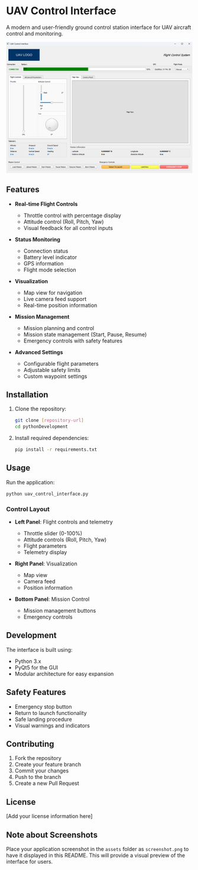 # UAV Control Interface

A modern and user-friendly ground control station interface for UAV aircraft control and monitoring.

![UAV Control Interface](assets/screenshot.png)

## Features

- **Real-time Flight Controls**
  - Throttle control with percentage display
  - Attitude control (Roll, Pitch, Yaw)
  - Visual feedback for all control inputs

- **Status Monitoring**
  - Connection status
  - Battery level indicator
  - GPS information
  - Flight mode selection

- **Visualization**
  - Map view for navigation
  - Live camera feed support
  - Real-time position information

- **Mission Management**
  - Mission planning and control
  - Mission state management (Start, Pause, Resume)
  - Emergency controls with safety features

- **Advanced Settings**
  - Configurable flight parameters
  - Adjustable safety limits
  - Custom waypoint settings

## Installation

1. Clone the repository:
   ```bash
   git clone [repository-url]
   cd pythonDevelopment
   ```

2. Install required dependencies:
   ```bash
   pip install -r requirements.txt
   ```

## Usage

Run the application:
```bash
python uav_control_interface.py
```

### Control Layout

- **Left Panel**: Flight controls and telemetry
  - Throttle slider (0-100%)
  - Attitude controls (Roll, Pitch, Yaw)
  - Flight parameters
  - Telemetry display

- **Right Panel**: Visualization
  - Map view
  - Camera feed
  - Position information

- **Bottom Panel**: Mission Control
  - Mission management buttons
  - Emergency controls

## Development

The interface is built using:
- Python 3.x
- PyQt5 for the GUI
- Modular architecture for easy expansion

## Safety Features

- Emergency stop button
- Return to launch functionality
- Safe landing procedure
- Visual warnings and indicators

## Contributing

1. Fork the repository
2. Create your feature branch
3. Commit your changes
4. Push to the branch
5. Create a new Pull Request

## License

[Add your license information here]

## Note about Screenshots

Place your application screenshot in the `assets` folder as `screenshot.png` to have it displayed in this README.
This will provide a visual preview of the interface for users.
